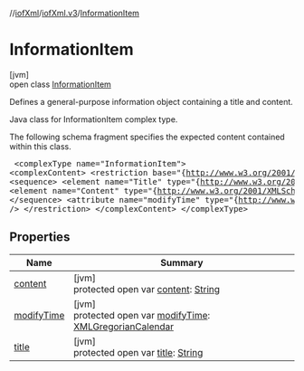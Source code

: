 //[iofXml](../../../index.md)/[iofXml.v3](../index.md)/[InformationItem](index.md)

# InformationItem

[jvm]\
open class [InformationItem](index.md)

Defines a general-purpose information object containing a title and content. <p>Java class for InformationItem complex type. <p>The following schema fragment specifies the expected content contained within this class. <pre> &lt;complexType name="InformationItem"&gt; &lt;complexContent&gt; &lt;restriction base="{http://www.w3.org/2001/XMLSchema}anyType"&gt; &lt;sequence&gt; &lt;element name="Title" type="{http://www.w3.org/2001/XMLSchema}string"/&gt; &lt;element name="Content" type="{http://www.w3.org/2001/XMLSchema}string"/&gt; &lt;/sequence&gt; &lt;attribute name="modifyTime" type="{http://www.w3.org/2001/XMLSchema}dateTime" /&gt; &lt;/restriction&gt; &lt;/complexContent&gt; &lt;/complexType&gt; </pre>

## Properties

| Name | Summary |
|---|---|
| [content](content.md) | [jvm]<br>protected open var [content](content.md): [String](https://docs.oracle.com/javase/8/docs/api/java/lang/String.html) |
| [modifyTime](modify-time.md) | [jvm]<br>protected open var [modifyTime](modify-time.md): [XMLGregorianCalendar](https://docs.oracle.com/javase/8/docs/api/javax/xml/datatype/XMLGregorianCalendar.html) |
| [title](title.md) | [jvm]<br>protected open var [title](title.md): [String](https://docs.oracle.com/javase/8/docs/api/java/lang/String.html) |
